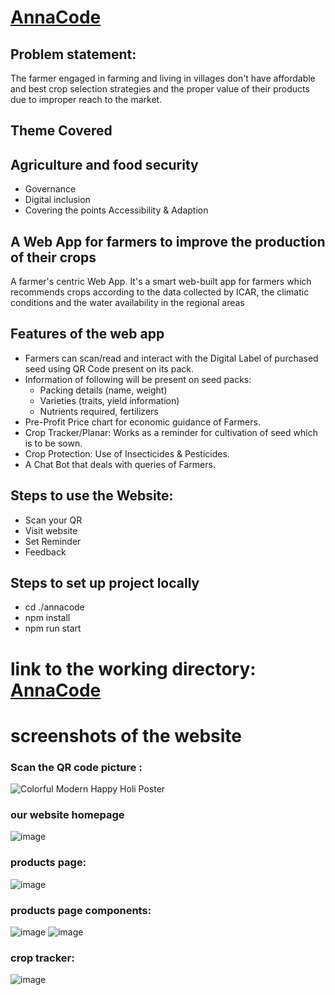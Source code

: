 # [AnnaCode](https://anna-code.vercel.app/)



## Problem statement:
The farmer engaged in farming and living in villages don't have affordable and best crop selection strategies and the proper value of their products due to improper reach to the market.

## Theme Covered
## Agriculture and food security
- Governance
- Digital inclusion
- Covering the points Accessibility & Adaption


## A Web App for farmers to improve the production of their crops 

A farmer's centric Web App. It's a smart web-built app for farmers which recommends crops according to the data collected by ICAR, the climatic conditions and the water availability in the regional areas

## Features of the web app
-	Farmers can scan/read and interact with the Digital Label of purchased seed using QR Code present on its pack.
-	Information of following will be present on seed packs:
    -	Packing details (name, weight)
    -	Varieties (traits, yield information)
    -	Nutrients required, fertilizers 
-	Pre-Profit Price chart for economic guidance of Farmers.
-	Crop Tracker/Planar: Works as a reminder for cultivation of seed which is to be sown.
-	Crop Protection: Use of Insecticides & Pesticides.
-	A Chat Bot that deals with queries of Farmers.

## Steps to use the Website:
-	Scan your QR
-	Visit website
-	Set Reminder
-	Feedback

## Steps to set up project locally
- cd ./annacode
- npm install
- npm run start

# link to the working directory:  [AnnaCode](https://anna-code.vercel.app/)

# screenshots of the website

### Scan the QR code picture :
![Colorful Modern Happy Holi Poster](https://user-images.githubusercontent.com/91418287/226484318-a1b4d43b-976b-45c4-8704-61030321de0a.png)

### our website homepage
![image](https://user-images.githubusercontent.com/91418287/226484030-eaca4636-64a4-4b1c-a5cb-1a5e3c302132.png)

### products page:
![image](https://user-images.githubusercontent.com/91418287/226485512-e07b4f63-b31b-4d24-be3c-c98bf06d3417.png)

### products page components:
![image](https://user-images.githubusercontent.com/91418287/226485743-19653a25-6e22-4343-b7f6-ad9b926a7c2a.png)
![image](https://user-images.githubusercontent.com/91418287/226485765-46130b80-7f4d-46d0-a01c-a14137f92dbd.png)

### crop tracker:
![image](https://user-images.githubusercontent.com/91418287/226485824-49ac59a4-630f-4c00-8cc6-c635c79ac8c1.png)




